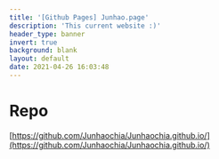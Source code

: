 ```yaml
---
title: '[Github Pages] Junhao.page'
description: 'This current website :)'
header_type: banner
invert: true
background: blank
layout: default
date: 2021-04-26 16:03:48
---
```

# Repo
[https://github.com/Junhaochia/Junhaochia.github.io/](https://github.com/Junhaochia/Junhaochia.github.io/)